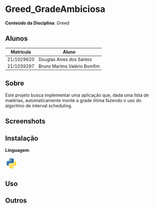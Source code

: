 # Greed_GradeAmbiciosa

**Conteúdo da Disciplina**: Greed<br>

## Alunos
|Matrícula | Aluno |
| -- | -- |
| 21/1029620 | Douglas Alves dos Santos |
| 21/1039297 | Bruno Martins Valério Bomfim |

## Sobre 
Este projeto busca implementar uma aplicação que, dada uma lista de matérias, automaticamente monte a grade ótima fazendo o uso do algoritmo de interval scheduling.

## Screenshots


## Instalação 

**Linguagem**: 
<p align="left"><a href="https://www.python.org" target="_blank" rel="noreferrer"> <img src="https://raw.githubusercontent.com/devicons/devicon/master/icons/python/python-original.svg" alt="python" width="40" height="40"/> </a></p>

## Uso 


## Outros 
